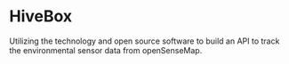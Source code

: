 # HiveBox
Utilizing the technology and open source software to build an API to track the environmental sensor data from openSenseMap.
